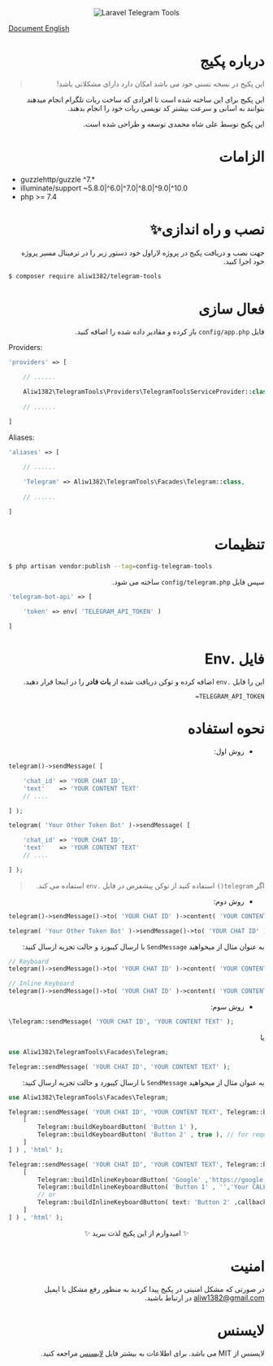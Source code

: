 
<p align="center"><img src="https://github.com/aliw1382/telegram-tools/assets/22743719/f7c7bef0-3b39-4f5a-868d-cc8d54410a67" alt="Laravel Telegram Tools"></p>

[Document English](README.md)

<div dir="rtl">

# درباره پکیج

> این پکیج در نسخه تستی خود می باشد امکان دارد دارای مشکلاتی باشد!

<p>این پکیج برای این ساخته شده است تا افرادی که ساخت ربات تلگرام انجام میدهند بتوانند به اسانی و سرعت بیشتر کد نویسی ربات خود را انجام بدهند.</p>
<p>این پکیج توسط علی شاه محمدی توسعه و طراحی شده است.</p>

# الزامات

<div dir="ltr">

* guzzlehttp/guzzle ^7.*
* illuminate/support ~5.8.0|^6.0|^7.0|^8.0|^9.0|^10.0
* php >= 7.4
</div>

# نصب و راه اندازی✨

<p>جهت نصب و دریافت پکیج در پروژه لاراول خود دستور زیر را در ترمینال مسیر پروژه خود اجرا کنید.</p>

<div dir="ltr">

```bash
$ composer require aliw1382/telegram-tools
```
</div>

# فعال سازی

فایل `config/app.php` باز کرده و مقادیر داده شده را اضافه کنید.

<div dir="ltr">

Providers:
```php
'providers' => [

    // ......
    
    Aliw1382\TelegramTools\Providers\TelegramToolsServiceProvider::class,
    
    // ......

]
```

Aliases:

```php
'aliases' => [

    // ......
    
    'Telegram' => Aliw1382\TelegramTools\Facades\Telegram::class,
    
    // ......

]
```
</div>



# تنظیمات

<div dir="ltr">

```bash
$ php artisan vendor:publish --tag=config-telegram-tools
```
</div>

سپس فایل `config/telegram.php` ساخته می شود.

<div dir="ltr">

```php
'telegram-bot-api' => [

    'token' => env( 'TELEGRAM_API_TOKEN' )
    
]
```
</div>

# فایل .Env

این را فایل `.env` اضافه کرده و توکن دریافت شده از **بات فادر** را در اینجا قرار دهید.

<div dir="rtl">

```dotenv
TELEGRAM_API_TOKEN=
```
</div>


# نحوه استفاده

* روش اول:

<div dir="ltr">

```php
telegram()->sendMessage( [

    'chat_id' => 'YOUR CHAT ID',
    'text'    => 'YOUR CONTENT TEXT'
    // ....

] );

telegram( 'Your Other Token Bot' )->sendMessage( [

    'chat_id' => 'YOUR CHAT ID',
    'text'    => 'YOUR CONTENT TEXT'
    // ....

] );
```
</div>

> اگر `telegram()` استفاده کنید از توکن پیشفرض در فایل `.env` استفاده می کند.

* روش دوم:

<div dir="ltr">

```php
telegram()->sendMessage()->to( 'YOUR CHAT ID' )->content( 'YOUR CONTENT TEXT' )->send();

telegram( 'Your Other Token Bot' )->sendMessage()->to( 'YOUR CHAT ID' )->content( 'YOUR CONTENT TEXT' )->send();
```
</div>

به عنوان مثال از میخواهید `SendMessage` با ارسال کیبورد و حالت تجزیه ارسال کنید:
<div dir="ltr">

```php
// Keyboard
telegram()->sendMessage()->to( 'YOUR CHAT ID' )->content( 'YOUR CONTENT TEXT' )->parseMode( 'html' )->button( 'Button 1' )->button( 'Button 2' )->send();

// Inline Keyboard
telegram()->sendMessage()->to( 'YOUR CHAT ID' )->content( 'YOUR CONTENT TEXT' )->parseMode( 'MarkdownV2' )->button( 'Google' , 'https://google.com' )->buttonWithCallback( 'Button 1' , 'Your Callback Data' )->send();
```
</div>

* روش سوم:

<div dir="ltr">

```php
\Telegram::sendMessage( 'YOUR CHAT ID', 'YOUR CONTENT TEXT' );
```
</div>
یا
<div dir="ltr">

```php
use Aliw1382\TelegramTools\Facades\Telegram;

Telegram::sendMessage( 'YOUR CHAT ID', 'YOUR CONTENT TEXT' );
```
</div>

به عنوان مثال از میخواهید `SendMessage` با ارسال کیبورد و حالت تجزیه ارسال کنید:

<div dir="ltr">

```php
use Aliw1382\TelegramTools\Facades\Telegram;

Telegram::sendMessage( 'YOUR CHAT ID', 'YOUR CONTENT TEXT', Telegram::buildKeyBoard( [
    [
        Telegram::buildKeyboardButton( 'Button 1' ),
        Telegram::buildKeyboardButton( 'Button 2' , true ), // for request contact
    ]
] ) , 'html' );

Telegram::sendMessage( 'YOUR CHAT ID', 'YOUR CONTENT TEXT', Telegram::buildInlineKeyBoard( [
    [
        Telegram::buildInlineKeyboardButton( 'Google' ,'https://google.com'),
        Telegram::buildInlineKeyboardButton( 'Button 1' , '','Your CALLBACK DATA' ),
        // or
        Telegram::buildInlineKeyboardButton( text: 'Button 2' ,callback_data: 'Your CALLBACK DATA' ),
    ]
] ) , 'html' );

```
</div>

<p align="center">✨ امیدوارم از این پکیج لذت ببرید ✨</p>

# امنیت
در صورتی که مشکل امنیتی در پکیج پیدا کردید به منظور رفع مشکل با ایمیل aliw1382@gmail.com در ارتباط باشید.

# لایسنس
لایسنس از MIT می باشد.
برای اطلاعات به بیشتر فایل
[لایسنس](LICENSE)
مراجعه کنید. 

</div>
